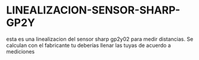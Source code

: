 # LINEALIZACION-SENSOR-SHARP-GP2Y
esta es una linealizacion del sensor sharp gp2y02 para medir distancias. Se calculan con el fabricante tu deberías llenar las tuyas de acuerdo a mediciones
